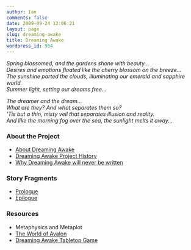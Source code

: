 ```yaml
---
author: Ian
comments: false
date: 2009-09-24 12:06:21
layout: page
slug: dreaming-awake
title: Dreaming Awake
wordpress_id: 964
---
```


<p><i>Spring blossomed, and the gardens shone with beauty...<br />
Desires and emotions floated like the cherry blossom on the breeze...<br />
The sunshine parted the clouds, illuminating our emerald and sapphire world.<br />
Summer light, setting our dreams free...</i></p>
<p><i>The dreamer and the dream...<br />
What are they? And what separates them so?<br />
&#039;Tis but a thin, misty veil that separates illusion and reality.<br />
And like the morning fog over the sea, the sunlight melts it away...</i></p>
<h3>About the Project</h3>
<ul><li><a href="../about-dreaming-awake">About Dreaming Awake</a></li>
<li><a href="../dreaming-awake-project-history">Dreaming Awake Project History</a></li>
<li><a href="/blog/dreaming-awake-time-to-stop-pretending">Why Dreaming Awake will never be written</a></li></ul>
<h3>Story Fragments</h3>
<ul><li><a href="../dreaming-awake-prologue">Prologue</a></li>
<li><a href="../dreaming-awake-epilogue">Epilogue</a></li></ul>

<h3>Resources</h3>
<ul><li>Metaphysics and Metaplot</li>
<li><a href="../the-world-of-avalon">The World of Avalon</a></li>
<li><a href="/rpgs/dreaming-awake-tabletop-game">Dreaming Awake Tabletop Game</a></li></ul>
